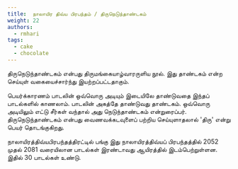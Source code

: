 ```yaml
---
title: 	நாலாயிர திவ்ய பிரபந்தம் / திருநெடுந்தாண்டகம்
weight: 22
authors:
  - rmhari
tags:
  - cake
  - chocolate
---
```


திருநெடுந்தாண்டகம் என்பது திருமங்கையாழ்வாரருளிய நூல். இது தாண்டகம் என்ற செய்யுள் வகையைச்சார்ந்து இயற்றப்பட்டதாகும்.

பெயர்க்காரணம்
பாடலின் ஒவ்வொரு அடியும் இடையிலே தாண்டுவதை இந்தப் பாடல்களில் காணலாம். பாடலின் அகத்தே தாண்டுவது தாண்டகம். ஒவ்வொரு அடியிலும் எட்டு சீர்கள் வந்தால் அது நெடுந்தாண்டகம் என்றுரைப்பர். திருநெடுந்தாண்டகம் என்பது வைணவக்கடவுளைப் பற்றிய செய்யுளாதலால் 'திரு' என்று பெயர் தொடங்குகிறது.

நாலாயிரத்திவ்யபிரபந்தத்திரட்டில் பங்கு
இது நாலாயிரத்திவ்யப் பிரபந்தத்தில் 2052 முதல் 2081 வரையிலான பாடல்கள் இரண்டாவது ஆயிரத்தில் இடம்பெற்றுள்ளன. இதில் 30 பாடல்கள் உண்டு.